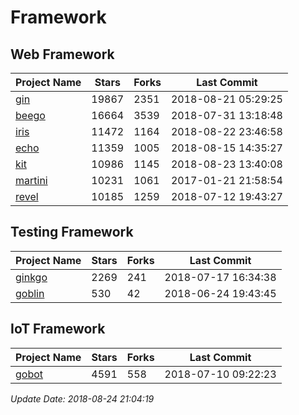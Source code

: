 # Framework

## Web Framework

| Project Name | Stars | Forks | Last Commit |
| ------------ | ----- | ----- | ----------- |
| [gin](https://github.com/gin-gonic/gin) | 19867 | 2351 | 2018-08-21 05:29:25 |
| [beego](https://github.com/astaxie/beego) | 16664 | 3539 | 2018-07-31 13:18:48 |
| [iris](https://github.com/kataras/iris) | 11472 | 1164 | 2018-08-22 23:46:58 |
| [echo](https://github.com/labstack/echo) | 11359 | 1005 | 2018-08-15 14:35:27 |
| [kit](https://github.com/go-kit/kit) | 10986 | 1145 | 2018-08-23 13:40:08 |
| [martini](https://github.com/go-martini/martini) | 10231 | 1061 | 2017-01-21 21:58:54 |
| [revel](https://github.com/revel/revel) | 10185 | 1259 | 2018-07-12 19:43:27 |

## Testing Framework

| Project Name | Stars | Forks | Last Commit |
| ------------ | ----- | ----- | ----------- |
| [ginkgo](https://github.com/onsi/ginkgo) | 2269 | 241 | 2018-07-17 16:34:38 |
| [goblin](https://github.com/franela/goblin) | 530 | 42 | 2018-06-24 19:43:45 |

## IoT Framework

| Project Name | Stars | Forks | Last Commit |
| ------------ | ----- | ----- | ----------- |
| [gobot](https://github.com/hybridgroup/gobot) | 4591 | 558 | 2018-07-10 09:22:23 |

*Update Date: 2018-08-24 21:04:19*
